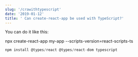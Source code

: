 ```yaml
---
slug: '/crawithtypescript'
date: '2019-01-12'
title: ' Can create-react-app be used with TypeScript?'
---
```


You can do it like this:

npx create-react-app my-app --scripts-version=react-scripts-ts

```js
npm install @types/react @types/react-dom typescript
```

